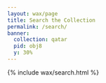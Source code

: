 ```yaml
---
layout: wax/page
title: Search the Collection
permalink: /search/
banner:
  collection: qatar
  pid: obj8
  y: 30%
---
```


{% include wax/search.html %}
